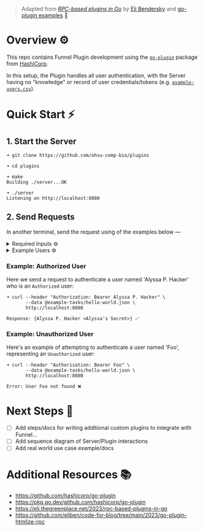 > Adapted from [*RPC-based plugins in Go*](https://eli.thegreenplace.net/2023/rpc-based-plugins-in-go) by [Eli Bendersky](https://eli.thegreenplace.net/) and [go-plugin examples](https://github.com/hashicorp/go-plugin/tree/main/examples/basic) 🚀

# Overview ⚙️

This repo contains Funnel Plugin development using the [`go-plugin`](https://github.com/hashicorp/go-plugin) package from [HashiCorp](https://github.com/hashicorp).

In this setup, the Plugin handles all user authentication, with the Server having no "knowledge" or record of user credentials/tokens (e.g. [`example-users.csv`](./authorizer/example-users.csv)).

# Quick Start ⚡

## 1. Start the Server 

```console
➜ git clone https://github.com/ohsu-comp-bio/plugins

➜ cd plugins

➜ make
Building ./server...OK

➜ ./server
Listening on http://localhost:8080
```

## 2. Send Requests

In another terminal, send the request using of the examples below —

<details>
 <summary>Required Inputs ⚙️</summary>
 
| Input | Sent in...           | Example                                  |
|-------|----------------------|------------------------------------------|
| User  | Authorization Header | `Authorization: Bearer Alyssa P. Hacker` |
| Task  | Request Body         | `@example-tasks/hello-world.json`        |

</details>

<details>
 <summary>Example Users ⚙️</summary>
 
All ["Authorized" users](https://en.wikipedia.org/wiki/Structure_and_Interpretation_of_Computer_Programs#Characters) may be found in the "User Database" — [`example-users.csv`](./authorizer/example-users.csv):
> - Alyssa P. Hacker, a Lisp hacker
> - Ben Bitdiddle
> - Cy D. Fect, a "reformed C programmer"
> - Eva Lu Ator
> - Lem E. Tweakit
> - Louis Reasoner, a loose reasoner

Here the use of a simple text file to contain users is to show how a plugin can be written and integrated into Funnel — real world use cases might involve more complex mechanisms for tracking users (e.g OAuth)...

</details>

### Example: Authorized User

Here we send a request to authenticate a user named 'Alyssa P. Hacker' who is an `Authorized` user:

```console
➜ curl --header "Authorization: Bearer Alyssa P. Hacker" \
       --data @example-tasks/hello-world.json \
       http://localhost:8080

Response: {Alyssa P. Hacker <Alyssa's Secret>} ✅
```

### Example: Unauthorized User

Here's an example of attempting to authenticate a user named 'Foo', representing an `Unauthorized` user:

```console
➜ curl --header "Authorization: Bearer Foo" \
       --data @example-tasks/hello-world.json \
       http://localhost:8080

Error: User Foo not found ❌
```

# Next Steps 🚧

- [ ] Add steps/docs for writing additional custom plugins to integrate with Funnel...
- [ ] Add sequence diagram of Server/Plugin interactions
- [ ] Add real world use case example/docs

# Additional Resources 📚

- https://github.com/hashicorp/go-plugin
- https://pkg.go.dev/github.com/hashicorp/go-plugin
- https://eli.thegreenplace.net/2023/rpc-based-plugins-in-go
- https://github.com/eliben/code-for-blog/tree/main/2023/go-plugin-htmlize-rpc
